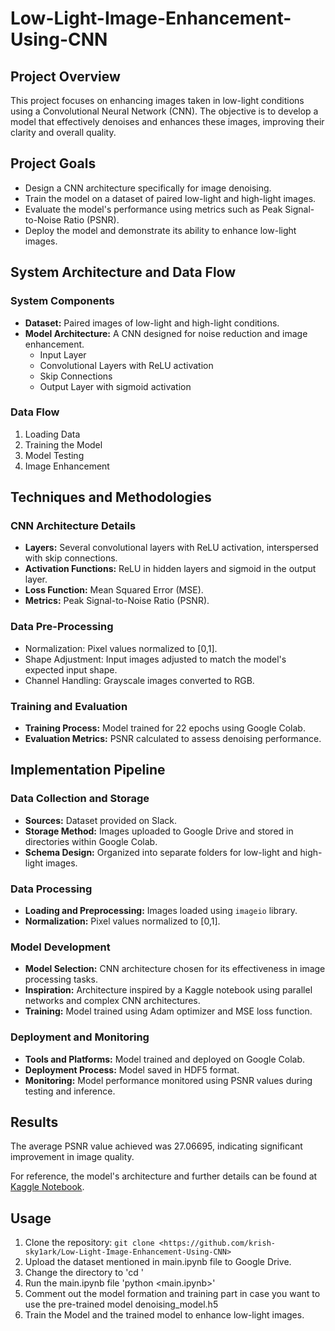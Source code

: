# Low-Light-Image-Enhancement-Using-CNN

## Project Overview

This project focuses on enhancing images taken in low-light conditions using a Convolutional Neural Network (CNN). The objective is to develop a model that effectively denoises and enhances these images, improving their clarity and overall quality.

## Project Goals

- Design a CNN architecture specifically for image denoising.
- Train the model on a dataset of paired low-light and high-light images.
- Evaluate the model's performance using metrics such as Peak Signal-to-Noise Ratio (PSNR).
- Deploy the model and demonstrate its ability to enhance low-light images.

## System Architecture and Data Flow

### System Components

- **Dataset:** Paired images of low-light and high-light conditions.
- **Model Architecture:** A CNN designed for noise reduction and image enhancement.
  - Input Layer
  - Convolutional Layers with ReLU activation
  - Skip Connections
  - Output Layer with sigmoid activation

### Data Flow

1. Loading Data
2. Training the Model
3. Model Testing
4. Image Enhancement

## Techniques and Methodologies

### CNN Architecture Details

- **Layers:** Several convolutional layers with ReLU activation, interspersed with skip connections.
- **Activation Functions:** ReLU in hidden layers and sigmoid in the output layer.
- **Loss Function:** Mean Squared Error (MSE).
- **Metrics:** Peak Signal-to-Noise Ratio (PSNR).

### Data Pre-Processing

- Normalization: Pixel values normalized to [0,1].
- Shape Adjustment: Input images adjusted to match the model's expected input shape.
- Channel Handling: Grayscale images converted to RGB.

### Training and Evaluation

- **Training Process:** Model trained for 22 epochs using Google Colab.
- **Evaluation Metrics:** PSNR calculated to assess denoising performance.

## Implementation Pipeline

### Data Collection and Storage

- **Sources:** Dataset provided on Slack.
- **Storage Method:** Images uploaded to Google Drive and stored in directories within Google Colab.
- **Schema Design:** Organized into separate folders for low-light and high-light images.

### Data Processing

- **Loading and Preprocessing:** Images loaded using `imageio` library.
- **Normalization:** Pixel values normalized to [0,1].

### Model Development

- **Model Selection:** CNN architecture chosen for its effectiveness in image processing tasks.
- **Inspiration:** Architecture inspired by a Kaggle notebook using parallel networks and complex CNN architectures.
- **Training:** Model trained using Adam optimizer and MSE loss function.

### Deployment and Monitoring

- **Tools and Platforms:** Model trained and deployed on Google Colab.
- **Deployment Process:** Model saved in HDF5 format.
- **Monitoring:** Model performance monitored using PSNR values during testing and inference.

## Results

The average PSNR value achieved was 27.06695, indicating significant improvement in image quality.

For reference, the model's architecture and further details can be found at [Kaggle Notebook](https://www.kaggle.com/code/basu369victor/low-light-image-enhancement-with-cnn).

## Usage

1. Clone the repository: `git clone <https://github.com/krish-sky1ark/Low-Light-Image-Enhancement-Using-CNN>`
2. Upload the dataset mentioned in main.ipynb file to Google Drive.
3. Change the directory to 'cd <Low-Light-Image-Enhancement-Using-CNN>'
4. Run the main.ipynb file 'python <main.ipynb>'
5. Comment out the model formation and training part in case you want to use the pre-trained model denoising_model.h5
6. Train the Model and the trained model to enhance low-light images.

